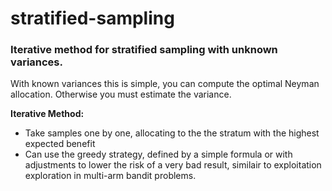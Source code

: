 # stratified-sampling

### Iterative method for stratified sampling with unknown variances. 
With known variances this is simple, you can compute the optimal Neyman allocation. Otherwise you must estimate the variance.

**Iterative Method:**
* Take samples one by one, allocating to the the stratum with the highest expected benefit
* Can use the greedy strategy, defined by a simple formula or with adjustments to lower the risk of a very bad result, similair to exploitation exploration in multi-arm bandit problems.


